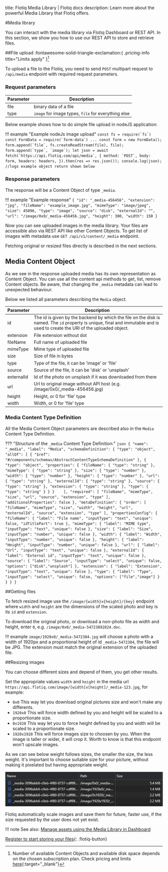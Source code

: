 title: Flotiq Media Library | Flotiq docs
description: Learn more about the powerful Media Library that Flotiq offers.

#Media library

You can interact with the media library via Flotiq Dashboard or REST API. In this section, we show you how to use our REST API to store and retrieve files.

##File upload :fontawesome-solid-triangle-exclamation:{ .pricing-info title="Limits apply" }[^1]

To upload a file to the Flotiq, you need to send `POST` multipart request to `/api/media` endpoint with required request parameters.

### Request parameters

| Parameter | Description                                         |
| --------- | --------------------------------------------------- |
| file      | binary data of a file                               |
| type      | `image` for image types, `file` for everything else |

Below example shows how to do simple file upload in nodeJS application:

!!! example "Example nodeJs image upload"
    ```
    const fs = require(`fs`)
    const FormData = require(`form-data`)
    ...
    const form = new FormData();
    form.append(`file`, fs.createReadStream(file), file);
    form.append(`type`, `image`);
    let json = await fetch(`https://api.flotiq.com/api/media`, {
        method: `POST`,
        body: form,
        headers: headers,
    }).then(res => res.json());
    console.log(json); //logs example object return shown below
    ```

### Response parameters

The response will be a Content Object of type `_media`. 

!!! example "Example response"
    ```
    {
        "id": "_media-456456",
        "extension": "jpg",
        "fileName": "example_image.jpg",
        "mimeType": "image/jpeg",
        "size": 45896,
        "type": "image",
        "source": "disk",
        "externalId": "",
        "url": "/image/0x0/_media-456456.jpg",
        "height": 300,
        "width": 150
    }
    ```
    
Now you can see uploaded images in the media library. Your files are accessible also via REST API like other Content Objects. 
To get list of images with metadata use `GET /api/v1/content/_media` endpoint.

Fetching original or resized files directly is described in the next sections.


## Media Content Object

As we see in the response uploaded media has its own representation as Content Object. You can use all the content 
api methods to get, list, remove Content objects. Be aware, that changing the `_media` metadata can lead to unexpected behaviour.

Below we listed all parameters describing the `Media` object.

| Parameter  | Description |
| ---------- | ----------- |
| id         | The id is given by the backend by which the file on the disk is named. The `id` property is unique, final and immutable and is used to create the URI of the uploaded object. |
| extension  | File extension without dot |
| fileName   | Full name of uploaded file |
| mimeType   | Mime type of uploaded file |
| size       | Size of file in bytes |
| type       | Type of the file, it can be 'image' or 'file' |
| source     | Source of the file, it can be 'disk' or 'unsplash' |
| externalId | Id of the photo on unsplash if it was downloaded from there
| url        | Url to original image without API host (e.g. /image/0x0/_media-456456.jpg) |
| height     | Height, or 0 for 'file' type |
| width      | Width, or 0 for 'file' type |

### Media Content Type Definition

All the Media Content Object parameters are described also in the `Media` Content Type Definition.

??? "Structure of the `_media` Content Type Definition:"
    ```json
    {
        "name": "_media",
        "label": "Media",
        "schemaDefinition": {
            "type": "object",
            "allOf": [
                {
                    "$ref": "#/components/schemas/AbstractContentTypeSchemaDefinition"
                },
                {
                    "type": "object",
                    "properties": {
                        "fileName": {
                            "type": "string"
                        },
                        "mimeType": {
                            "type": "string"
                        },
                        "size": {
                            "type": "number"
                        },
                        "width": {
                            "type": "number"
                        },
                        "height": {
                            "type": "number"
                        },
                        "url": {
                            "type": "string"
                        },
                        "externalId": {
                            "type": "string"
                        },
                        "source": {
                            "type": "string"
                        },
                        "extension": {
                            "type": "string"
                        },
                        "type": {
                            "type": "string"
                        }
                    }
                }   
            ],
            "required": [
                "fileName",
                "mimeType",
                "size",
                "url",
                "source",
                "extension",
                "type"
            ],
            "additionalProperties": false
        },
        "metaDefinition": {
            "order": [
                "fileName",
                "mimeType",
                "size",
                "width",
                "height",
                "url",
                "externalId",
                "source",
                "extension",
                "type"
            ],
            "propertiesConfig": {
                "fileName": {
                    "label": "File name",
                    "inputType": "text",
                    "unique": false,
                    "idTitlePart": true
                },
                "mimeType": {
                    "label": "MIME type",
                    "inputType": "text",
                    "unique": false
                },
                "size": {
                    "label": "Size",
                    "inputType": "number",
                    "unique": false
                },
                "width": {
                    "label": "Width",
                    "inputType": "number",
                    "unique": false
                },
                "height": {
                    "label": "Height",
                    "inputType": "number",
                    "unique": false
                },
                "url": {
                    "label": "Url",
                    "inputType": "text",
                    "unique": false
                },
                "externalId": {
                    "label": "External id",
                    "inputType": "text",
                    "unique": false
                },
                "source": {
                    "label": "Source",
                    "inputType": "select",
                    "unique": false,
                    "options": ["disk","unsplash"]
                },
                "extension": {
                    "label": "Extension",
                    "inputType": "text",
                    "unique": false
                },
                "type": {
                    "label": "Type",
                    "inputType": "select",
                    "unique": false,
                    "options": ["file","image"]
                }
            }
        }
    }
    ```




##Getting files

To fetch resized image use the `/image/{width}x{height}/{key}` endpoint where 
`width` and `height` are the dimensions of the scaled photo and key is its `id` and `extension`. 

To download the original photo, or download a non-photo file as width and height, 
enter `0`, e.g. `/image/0x0/_media-54723892824.doc`.

!!! example 
    `image/1920x0/_media-5472384.jpg` will choose a photo with a width of 1920px and a proportional height of id `_media-5472384`, the file will be JPG. The extension must match the original extension of the uploaded file.

##Resizing images

You can choose different sizes and depend of them, you get other results.

Set the appropriate values `width` and `height` in the media url `https://api.flotiq.com/image/[width]x[height]/_media-123.jpg`, for example:

* `0x0` This way let you download original pictures size and won't make any differents.
* `1920x0` This will force width defined by you and height will be scaled to a proportionate size.
* `0x1920` This way let you to force height defined by you and width will be scaled to a proportionate size.
* `1920x1920` This will force images size to choosen by you. When the image is taller or wider, it will crop it. Worth to know is that this endpoint won't upscale images.

As we can see below weight follows sizes, the smaller the size, the less weight. It's important to choose suitable size for your picture, without making it pixelated but having appropriate weight.

![](images/image_sizes.png)

Flotiq automatically scale images and save them for future, faster use, if the size requested by the user does not yet exist.  

!!! note
    See also: [Manage assets using the Media Library in Dashboard](/docs/panel/media-library/)


[Register to start storing your files](https://editor.flotiq.com/register.html){: .flotiq-button}

[^1]: Number of available Content Objects and available disk space depends on the chosen subscription plan. Check pricing and limits [here](https://flotiq.com/pricing){:target="_blank"}
